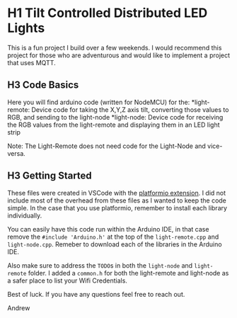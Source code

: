 # H1 Tilt Controlled Distributed LED Lights 
This is a fun project I build over a few weekends.  I would recommend this project for those who are adventurous and would like to implement a project that uses MQTT.

## H3 Code Basics
Here you will find arduino code (written for NodeMCU) for the:
    *light-remote: Device code for taking the X,Y,Z axis tilt, converting those values to RGB, and sending to the light-node
    *light-node: Device code for receiving the RGB values from the light-remote and displaying them in an LED light strip

Note: The Light-Remote does not need code for the Light-Node and vice-versa.

## H3 Getting Started
These files were created in VSCode with the [platformio extension](https://www.platformio.org).  I did not include most of the overhead from these files as I wanted to keep the code simple.  In the case that you use platformio, remember to install each library individually.

You can easily have this code run within the Arduino IDE, in that case remove the `#include 'Arduino.h'` at the top of the `light-remote.cpp` and `light-node.cpp`.  Remeber to download each of the libraries in the Arduino IDE.

Also make sure to address the `TODO`s in both the `light-node` and `light-remote` folder.  I added a `common.h` for both the light-remote and light-node as a safer place to list your Wifi Credentials.

Best of luck.  If you have any questions feel free to reach out.

Andrew
